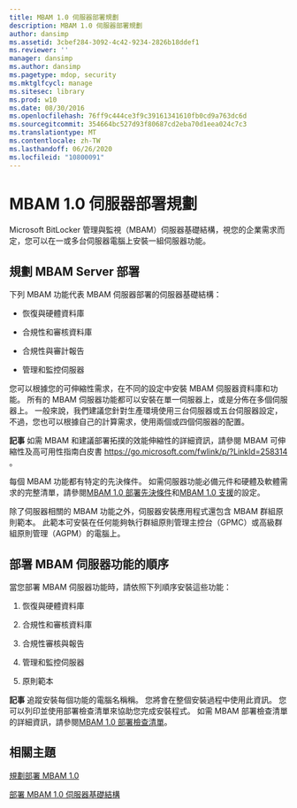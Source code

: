 ```yaml
---
title: MBAM 1.0 伺服器部署規劃
description: MBAM 1.0 伺服器部署規劃
author: dansimp
ms.assetid: 3cbef284-3092-4c42-9234-2826b18ddef1
ms.reviewer: ''
manager: dansimp
ms.author: dansimp
ms.pagetype: mdop, security
ms.mktglfcycl: manage
ms.sitesec: library
ms.prod: w10
ms.date: 08/30/2016
ms.openlocfilehash: 76ff9c444ce3f9c39161341610fb0cd9a763dc6d
ms.sourcegitcommit: 354664bc527d93f80687cd2eba70d1eea024c7c3
ms.translationtype: MT
ms.contentlocale: zh-TW
ms.lasthandoff: 06/26/2020
ms.locfileid: "10800091"
---
```

# MBAM 1.0 伺服器部署規劃


Microsoft BitLocker 管理與監視（MBAM）伺服器基礎結構，視您的企業需求而定，您可以在一或多台伺服器電腦上安裝一組伺服器功能。

## 規劃 MBAM Server 部署


下列 MBAM 功能代表 MBAM 伺服器部署的伺服器基礎結構：

-   恢復與硬體資料庫

-   合規性和審核資料庫

-   合規性與審計報告

-   管理和監控伺服器

您可以根據您的可伸縮性需求，在不同的設定中安裝 MBAM 伺服器資料庫和功能。 所有的 MBAM 伺服器功能都可以安裝在單一伺服器上，或是分佈在多個伺服器上。 一般來說，我們建議您針對生產環境使用三台伺服器或五台伺服器設定，不過，您也可以根據自己的計算需求，使用兩個或四個伺服器的配置。

**記事** 如需 MBAM 和建議部署拓撲的效能伸縮性的詳細資訊，請參閱 MBAM 可伸縮性及高可用性指南白皮書 <https://go.microsoft.com/fwlink/p/?LinkId=258314> 。

 

每個 MBAM 功能都有特定的先決條件。 如需伺服器功能必備元件和硬體及軟體需求的完整清單，請參閱[MBAM 1.0 部署先決條件](mbam-10-deployment-prerequisites.md)和[MBAM 1.0 支援](mbam-10-supported-configurations.md)的設定。

除了伺服器相關的 MBAM 功能之外，伺服器安裝應用程式還包含 MBAM 群組原則範本。 此範本可安裝在任何能夠執行群組原則管理主控台（GPMC）或高級群組原則管理（AGPM）的電腦上。

## 部署 MBAM 伺服器功能的順序


當您部署 MBAM 伺服器功能時，請依照下列順序安裝這些功能：

1.  恢復與硬體資料庫

2.  合規性和審核資料庫

3.  合規性審核與報告

4.  管理和監控伺服器

5.  原則範本

**記事** 追蹤安裝每個功能的電腦名稱稱。 您將會在整個安裝過程中使用此資訊。 您可以列印並使用部署檢查清單來協助您完成安裝程式。 如需 MBAM 部署檢查清單的詳細資訊，請參閱[MBAM 1.0 部署檢查清單](mbam-10-deployment-checklist.md)。

 

## 相關主題


[規劃部署 MBAM 1.0](planning-to-deploy-mbam-10.md)

[部署 MBAM 1.0 伺服器基礎結構](deploying-the-mbam-10-server-infrastructure.md)

 

 





